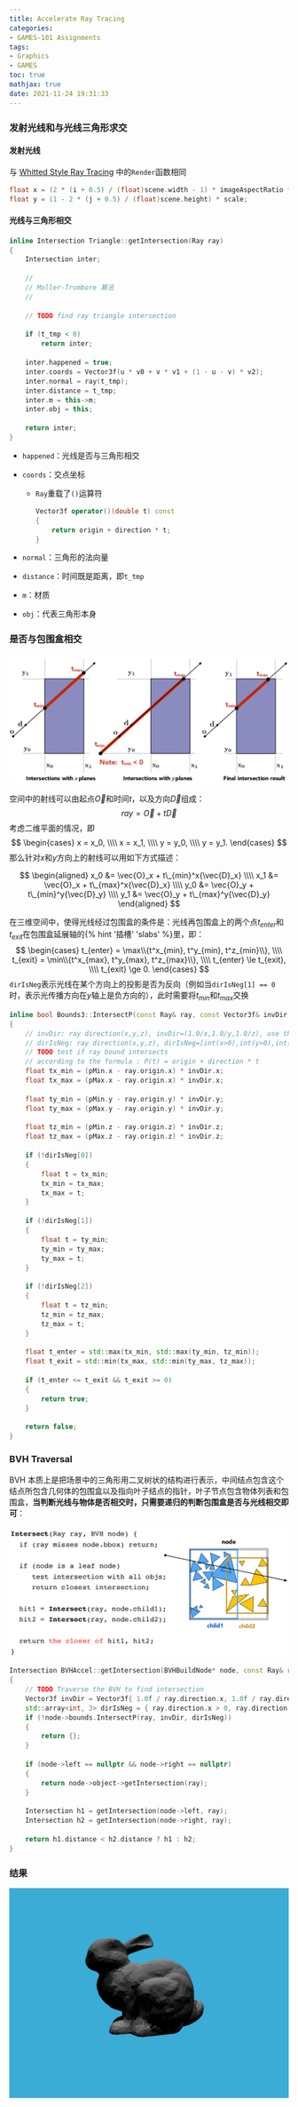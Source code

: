```yaml
---
title: Accelerate Ray Tracing
categories: 
- GAMES-101 Assignments
tags:
- Graphics
- GAMES
toc: true
mathjax: true
date: 2021-11-24 19:31:33
---
```


### 发射光线和与光线三角形求交

#### 发射光线

与 [Whitted Style Ray Tracing](https://silhouettesforyou.github.io/2021/11/22/21/) 中的`Render`函数相同

```c++
float x = (2 * (i + 0.5) / (float)scene.width - 1) * imageAspectRatio * scale;
float y = (1 - 2 * (j + 0.5) / (float)scene.height) * scale;
```

#### 光线与三角形相交

```c++
inline Intersection Triangle::getIntersection(Ray ray)
{
    Intersection inter;

    //
    // Moller-Trumbore 算法 
    //

    // TODO find ray triangle intersection

    if (t_tmp < 0)
        return inter;

    inter.happened = true;
    inter.coords = Vector3f(u * v0 + v * v1 + (1 - u - v) * v2);
    inter.normal = ray(t_tmp);
    inter.distance = t_tmp;
    inter.m = this->m;
    inter.obj = this;

    return inter;
}
```

* `happened`：光线是否与三角形相交

* `coords`：交点坐标

  * `Ray`重载了`()`运算符

    ```c++
    Vector3f operator()(double t) const
    {
        return origin + direction * t;
    }
    ```

* `normal`：三角形的法向量

* `distance`：时间既是距离，即`t_tmp`

* `m`：材质

* `obj`：代表三角形本身

### 是否与包围盒相交

<center>
    <img src="23/ray-intersection-with-axis-aligned-box.png" />
</center>

空间中的射线可以由起点$\vec{O}$和时间$t$，以及方向$\vec{D}$组成：
$$
ray = \vec{O} + t\vec{D}
$$
考虑二维平面的情况，即
$$
\begin{cases}
x = x_0, \\\\
x = x_1, \\\\
y = y_0, \\\\
y = y_1.
\end{cases}
$$
那么针对$x$和$y$方向上的射线可以用如下方式描述：

$$
\begin{aligned}
x_0 &= \vec{O}_x + t\_{min}^x{\vec{D}_x} \\\\
x_1 &= \vec{O}_x + t\_{max}^x{\vec{D}_x} \\\\
y_0 &= \vec{O}_y + t\_{min}^y{\vec{D}_y} \\\\
y_1 &= \vec{O}_y + t\_{max}^y{\vec{D}_y}
\end{aligned}
$$

在三维空间中，使得光线经过包围盒的条件是：光线再包围盒上的两个点$t_{enter}$和$t_{exit}$在包围盒延展轴的{% hint '插槽' 'slabs' %}里，即：
$$
\begin{cases}
t_{enter} = \max\\{t^x_{min}, t^y_{min}, t^z_{min}\\}, \\\\
t_{exit} = \min\\{t^x_{max}, t^y_{max}, t^z_{max}\\}, \\\\
t_{enter} \le t_{exit}, \\\\
t_{exit} \ge 0.
\end{cases}
$$
`dirIsNeg`表示光线在某个方向上的投影是否为反向（例如当`dirIsNeg[1] == 0`时，表示光传播方向在$y$轴上是负方向的），此时需要将$t_{min}$和$t_{max}$交换

```c++
inline bool Bounds3::IntersectP(const Ray& ray, const Vector3f& invDir, const std::array<int, 3>& dirIsNeg) const
{
    // invDir: ray direction(x,y,z), invDir=(1.0/x,1.0/y,1.0/z), use this because Multiply is faster that Division
    // dirIsNeg: ray direction(x,y,z), dirIsNeg=[int(x>0),int(y>0),int(z>0)], use this to simplify your logic
    // TODO test if ray bound intersects
    // according to the formula : P(t) = origin + direction * t
    float tx_min = (pMin.x - ray.origin.x) * invDir.x;
    float tx_max = (pMax.x - ray.origin.x) * invDir.x;

    float ty_min = (pMin.y - ray.origin.y) * invDir.y;
    float ty_max = (pMax.y - ray.origin.y) * invDir.y;

    float tz_min = (pMin.z - ray.origin.z) * invDir.z;
    float tz_max = (pMax.z - ray.origin.z) * invDir.z;

    if (!dirIsNeg[0])
    {
    	float t = tx_min;
    	tx_min = tx_max;
    	tx_max = t;
    }

    if (!dirIsNeg[1])
    {
    	float t = ty_min;
    	ty_min = ty_max;
    	ty_max = t;
    }

    if (!dirIsNeg[2])
    {
    	float t = tz_min;
    	tz_min = tz_max;
    	tz_max = t;
    }

    float t_enter = std::max(tx_min, std::max(ty_min, tz_min));
    float t_exit = std::min(tx_max, std::min(ty_max, tz_max));

    if (t_enter <= t_exit && t_exit >= 0)
    {
    	return true;
    }

    return false;
}
```

### BVH Traversal

BVH 本质上是把场景中的三角形用二叉树状的结构进行表示，中间结点包含这个结点所包含几何体的包围盒以及指向叶子结点的指针，叶子节点包含物体列表和包围盒，**当判断光线与物体是否相交时，只需要递归的判断包围盒是否与光线相交即可**：

<center>
    <img src="23/bvh.png" />
</center>

```c++
Intersection BVHAccel::getIntersection(BVHBuildNode* node, const Ray& ray) const
{
    // TODO Traverse the BVH to find intersection
    Vector3f invDir = Vector3f{ 1.0f / ray.direction.x, 1.0f / ray.direction.y, 1.0f / ray.direction.z };
    std::array<int, 3> dirIsNeg = { ray.direction.x > 0, ray.direction.y > 0, ray.direction.z > 0 };
    if (!node->bounds.IntersectP(ray, invDir, dirIsNeg))
    {
    	return {};
    }

    if (node->left == nullptr && node->right == nullptr)
    {
    	return node->object->getIntersection(ray);
    }

    Intersection h1 = getIntersection(node->left, ray);
    Intersection h2 = getIntersection(node->right, ray);
    
    return h1.distance < h2.distance ? h1 : h2;
}
```

### 结果

<center>
    <img src="23/binary.png" />
</center>
